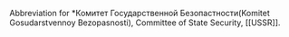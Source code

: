 Abbreviation for
*Комитет Государственной Безопастности(Komitet Gosudarstvennoy Bezopasnosti), Committee of State Security, [[USSR]].